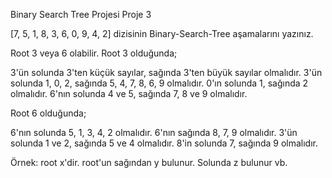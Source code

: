 Binary Search Tree Projesi
Proje 3

[7, 5, 1, 8, 3, 6, 0, 9, 4, 2] dizisinin Binary-Search-Tree aşamalarını yazınız.

Root 3 veya 6 olabilir.
Root 3 olduğunda;

3'ün solunda 3'ten küçük sayılar, sağında 3'ten büyük sayılar olmalıdır.
3'ün solunda 1, 0, 2, sağında 5, 4, 7, 8, 6, 9 olmalıdır.
0'ın solunda 1, sağında 2 olmalıdır.
6'nın solunda 4 ve 5, sağında 7, 8 ve 9 olmalıdır.


Root 6 olduğunda;

6'nın solunda 5, 1, 3, 4, 2 olmalıdır.
6'nın sağında 8, 7, 9 olmalıdır.
3'ün solunda 1 ve 2, sağında 5 ve 4 olmalıdır.
8'in solunda 7, sağında 9 olmalıdır.


Örnek: root x'dir. root'un sağından y bulunur. Solunda z bulunur vb.